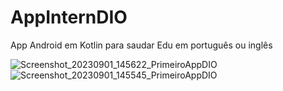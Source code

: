 # AppInternDIO

App Android em Kotlin para saudar Edu em português ou inglês

![Screenshot_20230901_145622_PrimeiroAppDIO](https://github.com/edufeijo/AppInternDIO/assets/3999273/bc2a682b-fdbb-432e-8d3b-6b725a115742)
![Screenshot_20230901_145545_PrimeiroAppDIO](https://github.com/edufeijo/AppInternDIO/assets/3999273/996eef35-78fe-4fe6-8ea7-4f5342cdcf51)
